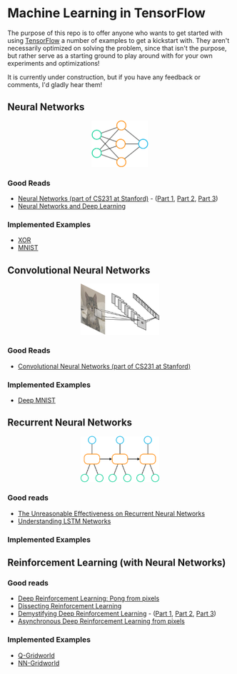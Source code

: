 # Machine Learning in TensorFlow

The purpose of this repo is to offer anyone who wants to get started with using [TensorFlow](https://www.tensorflow.org) a number of examples to get a kickstart with. They aren't necessarily optimized on solving the problem, since that isn't the purpose, but rather serve as a starting ground to play around with for your own experiments and optimizations!

It is currently under construction, but if you have any feedback or comments, I'd gladly hear them!

## Neural Networks
<p align="center">
  <img src="images/main/nn.png", width="25%" height="25%"/>
</p>

### Good Reads
* [Neural Networks (part of CS231 at Stanford)](http://cs231n.github.io/neural-networks-1/) - ([Part 1](http://cs231n.github.io/neural-networks-1/), [Part 2](http://cs231n.github.io/neural-networks-2/), [Part 3](http://cs231n.github.io/neural-networks-3/))
* [Neural Networks and Deep Learning](http://neuralnetworksanddeeplearning.com/index.html)

### Implemented Examples
* [XOR](/experiments/xor)
* [MNIST](/experiments/mnist)

## Convolutional Neural Networks
<p align="center">
  <img src="images/main/conv.png", width="35%" height="35%"/>
</p>

### Good Reads
* [Convolutional Neural Networks (part of CS231 at Stanford)](http://cs231n.github.io/convolutional-networks/)

### Implemented Examples
* [Deep MNIST](/experiments/deep-mnist)

## Recurrent Neural Networks
<p align="center">
  <img src="images/main/rnn.png", width="35%" height="35%"/>
</p>

### Good reads
* [The Unreasonable Effectiveness on Recurrent Neural Networks](http://karpathy.github.io/2015/05/21/rnn-effectiveness/)
* [Understanding LSTM Networks](http://colah.github.io/posts/2015-08-Understanding-LSTMs/)


### Implemented Examples

## Reinforcement Learning (with Neural Networks)

### Good reads
* [Deep Reinforcement Learning: Pong from pixels](http://karpathy.github.io/2016/05/31/rl/)
* [Dissecting Reinforcement Learning](https://mpatacchiola.github.io/blog/2016/12/09/dissecting-reinforcement-learning.html)
* [Demystifying Deep Reinforcement Learning](https://www.nervanasys.com/demystifying-deep-reinforcement-learning/) - ([Part 1](https://www.nervanasys.com/demystifying-deep-reinforcement-learning/), [Part 2](https://www.nervanasys.com/deep-reinforcement-learning-with-neon/), [Part 3](https://www.nervanasys.com/openai/))
* [Asynchronous Deep Reinforcement Learning from pixels](https://dbobrenko.github.io/2016/11/03/async-deeprl.html)

### Implemented Examples
* [Q-Gridworld](/experiments/q-gridworld)
* [NN-Gridworld](/experiments/nn-gridworld)
